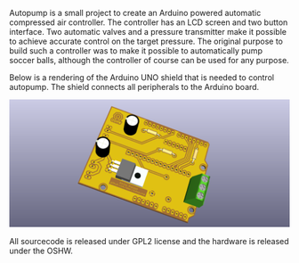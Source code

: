 Autopump is a small project to create an Arduino powered automatic compressed air controller. The controller has an LCD screen and two button interface. Two automatic valves and a pressure transmitter make it possible to achieve accurate control on the target pressure. The original purpose to build such a controller was to make it possible to automatically pump soccer balls, although the controller of course can be used for any purpose.

Below is a rendering of the Arduino UNO shield that is needed to control autopump. The shield connects all peripherals to the Arduino board.

![Alt text](/kicad/autopump_pcb.png?raw=true "Autopump shield: PCB rendering from KiCad")

All sourcecode is released under GPL2 license and the hardware is released under the OSHW.
